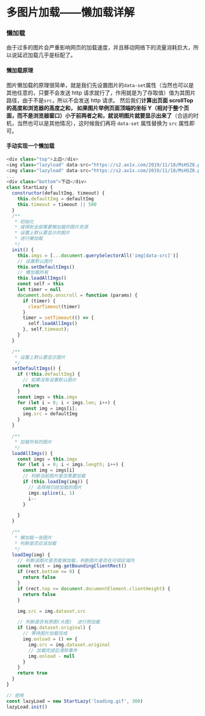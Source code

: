 # 多图片加载——懒加载详解

### 懒加载

由于过多的图片会严重影响网页的加载速度，并且移动网络下的流量消耗巨大，所以说延迟加载几乎是标配了。

#### 懒加载原理

图片懒加载的原理很简单，就是我们先设置图片的`data-set`属性（当然也可以是其他任意的，只要不会发送 http 请求就行了，作用就是为了存取值）值为其图片路径，由于不是`src`，所以不会发送 http 请求。 然后我们**计算出页面 scrollTop 的高度和浏览器的高度之和， 如果图片举例页面顶端的坐标 Y（相对于整个页面，而不是浏览器窗口）小于前两者之和，就说明图片就要显示出来了**（合适的时机，当然也可以是其他情况），这时候我们再将 `data-set` 属性替换为 `src` 属性即可。

#### 手动实现一个懒加载

```javascript
<div class="top">上边</div>
<img class="lazyload" data-src="https://s2.ax1x.com/2019/11/18/MsHSZ8.png" />
<img class="lazyload" data-src="https://s2.ax1x.com/2019/11/18/MsHSZ8.png" />
...
<div class="bottom">下边</div>
class StartLazy {
  constructor(defaultImg, timeout) {
    this.defaultImg = defaultImg
    this.timeout = timeout || 500
  }
  /**
   * 初始化
   * 或得到全部需要懒加载的图片资源
   * 设置上默认要显示的图片
   * 进行懒加载
   */
  init() {
    this.imgs = [...document.querySelectorAll('img[data-src]')]
    // 设置默认图片
    this.setDefaultImgs()
    // 懒加载所有
    this.loadAllImgs()
    const self = this
    let timer = null
    document.body.onscroll = function (params) {
      if (timer) {
        clearTimeout(timer)
      }
      timer = setTimeout(() => {
        self.loadAllImgs()
      }, self.timeout);
    }
  }

  /**
   * 设置上默认要显示图片
   */
  setDefaultImgs() {
    if (!this.defaultImg) {
      // 如果没有设置默认图片
      return
    }
    const imgs = this.imgs
    for (let i = 0; i < imgs.len; i++) {
      const img = imgs[i];
      img.src = defaultImg
    }
  }

  /**
   * 加载所有的图片
   */
  loadAllImgs() {
    const imgs = this.imgs
    for (let i = 0; i < imgs.length; i++) {
      const img = imgs[i]
      // 判断当前图片是否需要加载
      if (this.loadImg(img)) {
        // 去除掉已经加载的图片
        imgs.splice(i, 1)
        i--
      }

    }
  }

  /**
   * 懒加载一张图片
   * 判断是否应该加载
   */
  loadImg(img) {
    // 判断该图片是否能够加载，判断图片是否在可视区域内
    const rect = img.getBoundingClientRect()
    if (rect.bottom <= 0) {
      return false
    }
    if (rect.top >= document.documentElement.clientHeight) {
      return false
    }

    img.src = img.dataset.src

    // 判断是否有原图(大图)  进行预加载
    if (img.dataset.original) {
      // 等待图片加载完成
      img.onload = () => {
        img.src = img.dataset.original
        // 加载完成后清除事件
        img.onload - null
      }
    }
    return true
  }
}

// 使用
const lazyLoad = new StartLazy('loading.gif', 300)
lazyLoad.init()
```
